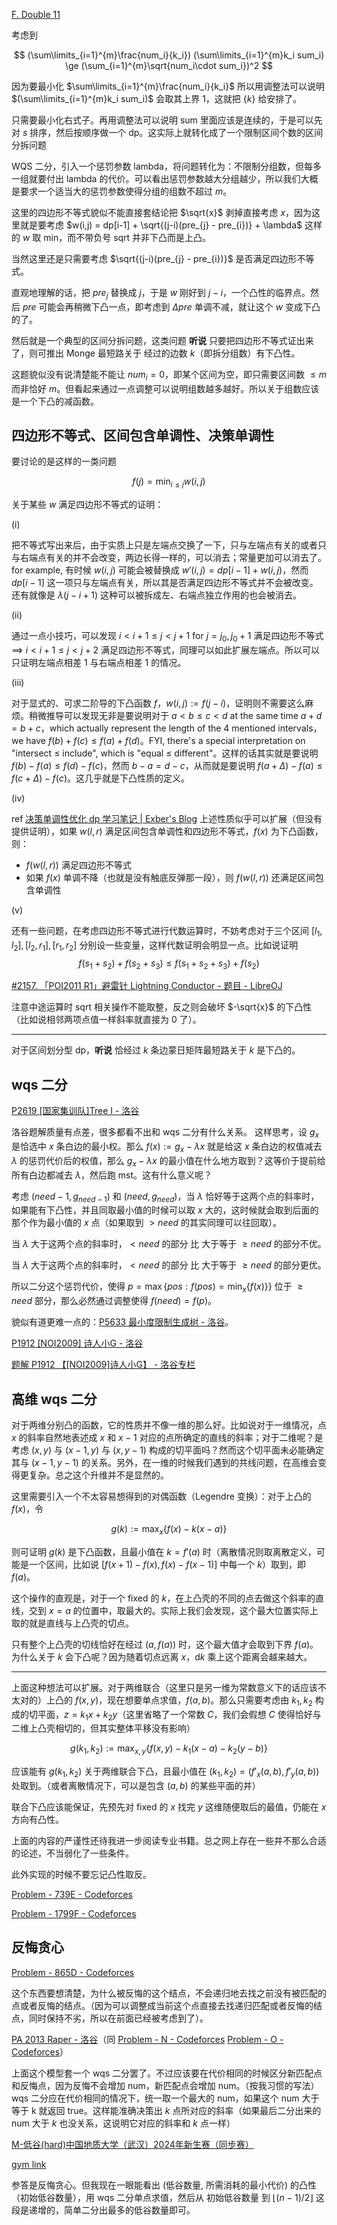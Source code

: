 
[F. Double 11](https://codeforces.com/gym/105486/problem/F)

考虑到

$$
(\sum\limits_{i=1}^{m}\frac{num_i}{k_i}) (\sum\limits_{i=1}^{m}k_i sum_i) \ge (\sum_{i=1}^{m}\sqrt{num_i\cdot sum_i})^2
$$

因为要最小化 $\sum\limits_{i=1}^{m}\frac{num_i}{k_i}$ 所以用调整法可以说明 $(\sum\limits_{i=1}^{m}k_i sum_i)$ 会取其上界 $1$，这就把 $\{k\}$ 给安排了。

只需要最小化右式子。再用调整法可以说明 sum 里面应该是连续的，于是可以先对 $s$ 排序，然后按顺序做一个 dp。这实际上就转化成了一个限制区间个数的区间分拆问题

WQS 二分，引入一个惩罚参数 lambda，将问题转化为：不限制分组数，但每多一组就要付出 lambda 的代价。可以看出惩罚参数越大分组越少，所以我们大概是要求一个适当大的惩罚参数使得分组的组数不超过 $m$。

这里的四边形不等式貌似不能直接套结论把 $\sqrt{x}$ 剥掉直接考虑 $x$，因为这里就是要考虑 $w(i,j) = dp[i-1] + \sqrt{(j-i)(pre_{j} - pre_{i})} + \lambda$ 这样的 $w$ 取 min，而不带负号 sqrt 并非下凸而是上凸。

当然这里还是只需要考虑 $\sqrt{(j-i)(pre_{j} - pre_{i})}$ 是否满足四边形不等式。

直观地理解的话，把 $pre_j$ 替换成 $j$，于是 $w$ 刚好到 $j-i$，一个凸性的临界点。然后 $pre$ 可能会再稍微下凸一点，即考虑到 $\Delta pre$ 单调不减，就让这个 $w$ 变成下凸的了。

然后就是一个典型的区间分拆问题，这类问题 **听说** 只要把四边形不等式证出来了，则可推出 Monge 最短路关于 经过的边数 $k$（即拆分组数）有下凸性。

这题貌似没有说清楚能不能让 $num_i=0$，即某个区间为空，即只需要区间数 $\le m$ 而非恰好 $m$。但看起来通过一点调整可以说明组数越多越好。所以关于组数应该是一个下凸的减函数。

## 四边形不等式、区间包含单调性、决策单调性

要讨论的是这样的一类问题

$$
f(j) = \min_{i\le j}  w(i,j)
$$

关于某些 $w$ 满足四边形不等式的证明：

(i) 

把不等式写出来后，由于实质上只是左端点交换了一下，只与左端点有关的或者只与右端点有关的并不会改变，两边长得一样的，可以消去；常量更加可以消去了。
for example, 有时候 $w(i,j)$ 可能会被替换成 $w'(i,j) = dp[i-1] + w(i,j)$，然而 $dp[i-1]$ 这一项只与左端点有关，所以其是否满足四边形不等式并不会被改变。还有就像是 $\lambda(j-i+1)$ 这种可以被拆成左、右端点独立作用的也会被消去。

(ii)

通过一点小技巧，可以发现 $i<i+1\le j < j+1$ for $j=j_0,j_0+1$ 满足四边形不等式 $\implies$ $i<i+1\le j < j+2$ 满足四边形不等式，同理可以如此扩展左端点。所以可以只证明左端点相差 $1$ 与右端点相差 $1$ 的情况。

(iii)

对于显式的、可求二阶导的下凸函数 $f$，$w(i,j) := f(j-i)$，证明则不需要这么麻烦。稍微推导可以发现无非是要说明对于 $a< b\le c< d$ at the same time $a+d = b+c$，which actually represent the length of the 4 mentioned intervals，we have $f(b) + f(c) \le f(a)+f(d)$。FYI, there's a special interpretation on "intersect $\le$ include", which is "equal $\le$ different"。这样的话其实就是要说明 $f(b) - f(a) \le f(d) - f(c)$，然而 $b-a = d-c$，从而就是要说明 $f(a+\Delta) - f(a) \le f(c+\Delta) - f(c)$。这几乎就是下凸性质的定义。

(iv)

ref [决策单调性优化 dp 学习笔记 | Exber's Blog](https://rebxe.github.io/post/jue-ce-dan-diao-xing-you-hua-dp-xue-xi-bi-ji/)
上述性质似乎可以扩展（但没有提供证明），如果 $w(l,r)$ 满足区间包含单调性和四边形不等式，$f(x)$ 为下凸函数，则：
- $f(w(l,r))$ 满足四边形不等式
- 如果 $f(x)$ 单调不降（也就是没有触底反弹那一段），则 $f(w(l,r))$ 还满足区间包含单调性

(v)

还有一些问题，在考虑四边形不等式进行代数运算时，不妨考虑对于三个区间 $[l_1,l_2],[l_2,r_1],[r_1,r_2]$ 分别设一些变量，这样代数证明会明显一点。比如说证明
$$
f(s_1+s_2) + f(s_2+s_3) \le f(s_1+s_2+s_3) + f(s_2)
$$

[#2157. 「POI2011 R1」避雷针 Lightning Conductor - 题目 - LibreOJ](https://loj.ac/p/2157)

注意中途运算时 sqrt 相关操作不能取整，反之则会破坏 $-\sqrt{x}$ 的下凸性（比如说相邻两项点值一样斜率就直接为 0 了）。


---

对于区间划分型 dp，**听说** 恰经过 $k$ 条边蒙日矩阵最短路关于 $k$ 是下凸的。

## wqs 二分

[P2619 [国家集训队]Tree I - 洛谷](https://www.luogu.com.cn/problem/P2619)

洛谷题解质量有点差，很多都看不出和 wqs 二分有什么关系。
这样思考，设 $g_x$ 是恰选中 $x$ 条白边的最小权。那么 $f(x) := g_x - \lambda x$ 就是给这 $x$ 条白边的权值减去 $\lambda$ 的惩罚代价后的权值，那么 $g_x-\lambda x$ 的最小值在什么地方取到？这等价于提前给所有白边都减去 $\lambda$，然后跑 mst。这有什么意义呢？

考虑 $(need-1, g_{need-1})$ 和 $(need, g_{need})$，当 $\lambda$ 恰好等于这两个点的斜率时，如果能有下凸性，并且同取最小值的时候可以取 $x$ 大的，这时候就会取到后面的那个作为最小值的 $x$ 点（如果取到 $>need$ 的其实同理可以往回取）。

当 $\lambda$ 大于这两个点的斜率时，$< need$ 的部分 比 大于等于 $\ge need$ 的部分不优。

当 $\lambda$ 大于这两个点的斜率时，$< need$ 的部分 比 大于等于 $\ge need$ 的部分更优。

所以二分这个惩罚代价，使得 $p = \max\{pos : f(pos) = \min_{x}\{f(x)\}\}$ 位于 $\ge need$ 部分，那么必然通过调整使得 $f(need) = f(p)$。

貌似有道更难一点的：[P5633 最小度限制生成树 - 洛谷](https://www.luogu.com.cn/problem/P5633)。

[P1912 [NOI2009] 诗人小G - 洛谷](https://www.luogu.com.cn/problem/P1912)

[题解 P1912 【[NOI2009]诗人小G】 - 洛谷专栏](https://www.luogu.com.cn/article/e362a4cs)


## 高维 wqs 二分

对于两维分别凸的函数，它的性质并不像一维的那么好。比如说对于一维情况，点 $x$ 的斜率自然地表述成 $x$ 和 $x-1$ 对应的点所确定的直线的斜率；对于二维呢？是考虑 $(x,y)$ 与 $(x-1,y)$ 与 $(x,y-1)$ 构成的切平面吗？然而这个切平面未必能确定其与 $(x-1,y-1)$ 的关系。另外，在一维的时候我们遇到的共线问题，在高维会变得更复杂。总之这个升维并不是显然的。

这里需要引入一个不太容易想得到的对偶函数（Legendre 变换）：对于上凸的 $f(x)$，令

$$
g(k) := \max_{x}\left\{ f(x)-k(x-a) \right\}
$$

则可证明 $g(k)$ 是下凸函数，且最小值在 $k = f'(a)$ 时（离散情况则取离散定义，可能是一个区间，比如说 $\left[ f(x+1)-f(x),f(x)-f(x-1) \right]$ 中每一个 $k$）取到，即 $f(a)$。

这个操作的直观是，对于一个 fixed 的 $k$，在上凸壳的不同的点去做这个斜率的直线，交到 $x=a$ 的位置中，取最大的。实际上我们会发现，这个最大位置实际上取的就是直线与上凸壳的切点。

只有整个上凸壳的切线恰好在经过 $(a,f(a))$ 时，这个最大值才会取到下界 $f(a)$。为什么关于 $k$ 会下凸呢？因为随着切点远离 $x$，$\text{d}k$ 乘上这个距离会越来越大。

---

上面这种想法可以扩展。对于两维联合（这里只是另一维为常数意义下的话应该不太对的）上凸的 $f(x,y)$，现在想要单点求值，$f(a,b)$。那么只需要考虑由 $k_1,k_2$ 构成的切平面，$z = k_1 x + k_2 y$（这里省略了一个常数 $C$，我们会假想 $C$ 使得恰好与二维上凸壳相切的，但其实整体平移没有影响） 

$$
g(k_1,k_2) := \max_{x,y}\left\{ f(x,y)-k_1(x-a) - k_2(y-b) \right\}
$$

应该能有 $g(k_1,k_2)$ 关于两维联合下凸，且最小值在 $(k_1,k_2) = \left( f'_x(a,b), f'_y(a,b) \right)$ 处取到。（或者离散情况下，可以是包含 $(a,b)$ 的某些平面的并）

联合下凸应该能保证，先预先对 fixed 的 $x$ 找完 $y$ 这维随便取后的最值，仍能在 $x$ 方向有凸性。

上面的内容的严谨性还待我进一步阅读专业书籍。总之网上存在一些并不那么合适的论述，不当弱化了一些条件。

此外实现的时候不要忘记凸性取反。

[Problem - 739E - Codeforces](https://codeforces.com/problemset/problem/739/E)

[Problem - 1799F - Codeforces](https://codeforces.com/problemset/problem/1799/F)

## 反悔贪心

[Problem - 865D - Codeforces](https://codeforces.com/problemset/problem/865/D)

这个东西要想清楚，为什么被反悔的这个结点，不会递归地去找之前没有被匹配的点或者反悔的结点。（因为可以调整成当前这个点直接去找递归匹配或者反悔的结点，同时保持不劣，所以在前面已经被考虑到了）。

[PA 2013 Raper - 洛谷](https://www.luogu.com.cn/problem/P4694)（同 [Problem - N - Codeforces](https://codeforces.com/contest/802/problem/N) [Problem - O - Codeforces](https://codeforces.com/contest/802/problem/O)）

上面这个模型套一个 wqs 二分罢了。不过应该要在代价相同的时候区分新匹配点和反悔点，因为反悔不会增加 num，新匹配点会增加 num。（按我习惯的写法）wqs 二分应在代价相同的情况下，统一取一个最大的 num，如果这个 num 大于等于 k 就返回 true。这样能准确决策出 $k$ 点所对应的斜率（如果最后二分出来的 num 大于 $k$ 也没关系，这说明它对应的斜率和 $k$ 点一样）

[M-低谷(hard)中国地质大学（武汉）2024年新生赛（同步赛）](https://ac.nowcoder.com/acm/contest/93515/M)

[gym link](https://codeforces.com/problemset/gymProblem/105485/N)

参答是反悔贪心。但我现在一眼能看出 (低谷数量, 所需消耗的最小代价) 的凸性（初始低谷数量），用 wqs 二分单点求值，然后从 初始低谷数量 到 $\lfloor(n-1)/2\rfloor$ 这段是递增的，简单二分出最多的低谷数量即可。 